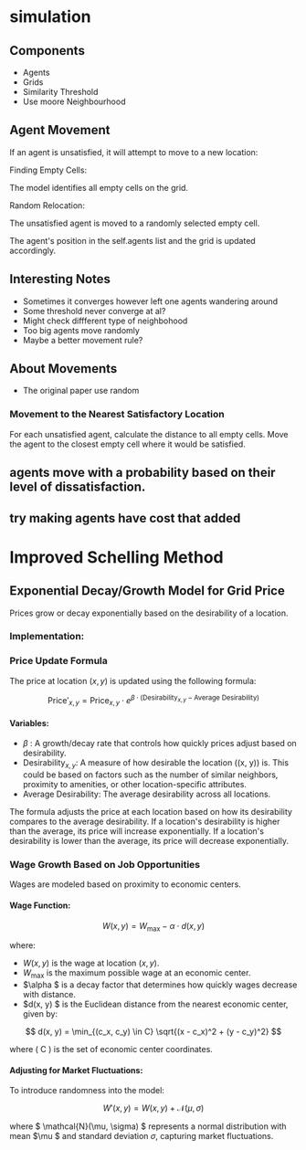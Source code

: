 # simulation
## Components
 - Agents
 - Grids
 - Similarity Threshold
 - Use moore Neighbourhood


## Agent Movement
If an agent is unsatisfied, it will attempt to move to a new location:

Finding Empty Cells:

The model identifies all empty cells on the grid.

Random Relocation:

The unsatisfied agent is moved to a randomly selected empty cell.

The agent's position in the self.agents list and the grid is updated accordingly.

## Interesting Notes

- Sometimes it converges however left one agents wandering around
- Some threshold never converge at al?
- Might check diffferent type of neighbohood
- Too big agents move randomly
- Maybe a better movement rule?

## About Movements

- The original paper use random
### Movement to the Nearest Satisfactory Location
For each unsatisfied agent, calculate the distance to all empty cells.
Move the agent to the closest empty cell where it would be satisfied.

## agents move with a probability based on their level of dissatisfaction.

## try making agents have cost that added 


# Improved Schelling Method 


## Exponential Decay/Growth Model for Grid Price

Prices grow or decay exponentially based on the desirability of a location.

### Implementation:


### Price Update Formula

The price at location $(x, y)$ is updated using the following formula:

$$
\text{Price}'_{x,y} = \text{Price}_{x,y} \cdot e^{\beta \cdot (\text{Desirability}_{x,y} - \text{Average Desirability})}
$$

#### Variables:
- $\beta$ : A growth/decay rate that controls how quickly prices adjust based on desirability.  
- $\text{Desirability}_{x,y}$: A measure of how desirable the location \((x, y)\) is. This could be based on factors such as the number of similar neighbors, proximity to amenities, or other location-specific attributes.  
- $\text{Average Desirability}$: The average desirability across all locations.


The formula adjusts the price at each location based on how its desirability compares to the average desirability. If a location's desirability is higher than the average, its price will increase exponentially. If a location's desirability is lower than the average, its price will decrease exponentially.



### Wage Growth Based on Job Opportunities

Wages are modeled based on proximity to economic centers.

#### Wage Function:

$$
W(x, y) = W_{\text{max}} - \alpha \cdot d(x, y)
$$

where:
- $W(x, y)$ is the wage at location $(x, y)$.
- $W_{\text{max}}$ is the maximum possible wage at an economic center.
- $\alpha $ is a decay factor that determines how quickly wages decrease with distance.
- $d(x, y) $ is the Euclidean distance from the nearest economic center, given by:

$$
d(x, y) = \min_{(c_x, c_y) \in C} \sqrt{(x - c_x)^2 + (y - c_y)^2}
$$

where \( C \) is the set of economic center coordinates.

#### Adjusting for Market Fluctuations:

To introduce randomness into the model:

$$
W'(x, y) = W(x, y) + \mathcal{N}(\mu, \sigma)
$$

where $ \mathcal{N}(\mu, \sigma) $ represents a normal distribution with mean $\mu $ and standard deviation $\sigma$, capturing market fluctuations.


